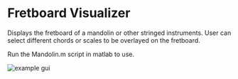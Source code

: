 # Fretboard Visualizer

Displays the fretboard of a mandolin or other stringed instruments. User can select different chords or scales to be overlayed on the fretboard.

Run the Mandolin.m script in matlab to use.  

![example gui](https://github.com/jamo1011/MandolinFretboard/gui.PNG?raw=true)
